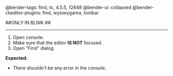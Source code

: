 @bender-tags: find, tc, 4.5.5, 12848
@bender-ui: collapsed
@bender-ckeditor-plugins: find, wysiwygarea, toolbar

##ONLY IN BLINK ##

----

1. Open console.
2. Make sure that the editor **IS NOT** focused.
3. Open "Find" dialog.

**Expected:**
* There shouldn't be any error in the console.
